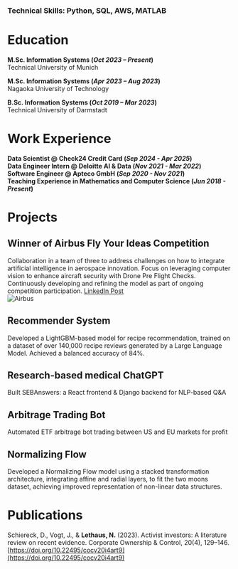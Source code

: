 ### Technical Skills: Python, SQL, AWS, MATLAB

# Education
<!--
- M.Sc., Information Systems | Technical University of Munich (_Oct 2023 - Mar 2026_)
- M.Sc., Information Systems | Nagaoka University of Technology (_Apr 2023 - Aug 2023_)
- B.Sc., Information Systems | Technical University of Darmstadt (_Oct 2019 - Mar 2023_)
-->

**M.Sc. Information Systems (_Oct 2023 – Present_)**  
Technical University of Munich

**M.Sc. Information Systems (_Apr 2023 – Aug 2023_)**    
Nagaoka University of Technology

**B.Sc. Information Systems (_Oct 2019 – Mar 2023_)**  
Technical University of Darmstadt

# Work Experience
**Data Scientist @ Check24 Credit Card (_Sep 2024 - Apr 2025_)**  
**Data Engineer Intern @ Deloitte AI & Data (_Nov 2021 - Mar 2022_)**  
**Software Engineer @ Apteco GmbH (_Sep 2020 - Nov 2021_)**  
**Teaching Experience in Mathematics and Computer Science (_Jun 2018 - Present_)**  

# Projects
## Winner of Airbus Fly Your Ideas Competition
Collaboration in a team of three to address challenges on how to integrate artificial intelligence in aerospace innovation. Focus on leveraging computer vision to enhance aircraft security with Drone Pre Flight Checks. Continuously developing and refining the model as part of ongoing competition participation.
[LinkedIn Post](https://www.linkedin.com/posts/airbusgroup_flyyourideas-activity-7223630895331635202-PTgc/?utm_source=share&utm_medium=member_desktop&rcm=ACoAADIQzxABJ5640m3HaL9G0R_US85eCL4e3TA)  
![Airbus](/assets/img/airbus.png)


## Recommender System
Developed a LightGBM-based model for recipe recommendation, trained on a dataset of over 140,000 recipe reviews generated by a Large Language Model. Achieved a balanced accuracy of 84%.

## Research-based medical ChatGPT
Built SEBAnswers: a React frontend & Django backend for NLP-based Q&A

## Arbitrage Trading Bot
Automated ETF arbitrage bot trading between US and EU markets for profit

## Normalizing Flow
Developed a Normalizing Flow model using a stacked transformation architecture, integrating affine and radial layers, to fit the two moons dataset, achieving improved representation of non-linear data structures.

# Publications
Schiereck, D., Vogt, J., & **Lethaus, N.** (2023). Activist investors: A literature review on recent evidence. Corporate Ownership & Control, 20(4), 129–146. [https://doi.org/10.22495/cocv20i4art9](https://doi.org/10.22495/cocv20i4art9)



